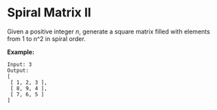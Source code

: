 # Spiral Matrix II

Given a positive integer _n_, generate a square matrix filled with elements from 1 to n^2 in spiral order.

__Example:__

```pseudo
Input: 3
Output:
[
 [ 1, 2, 3 ],
 [ 8, 9, 4 ],
 [ 7, 6, 5 ]
]
```
